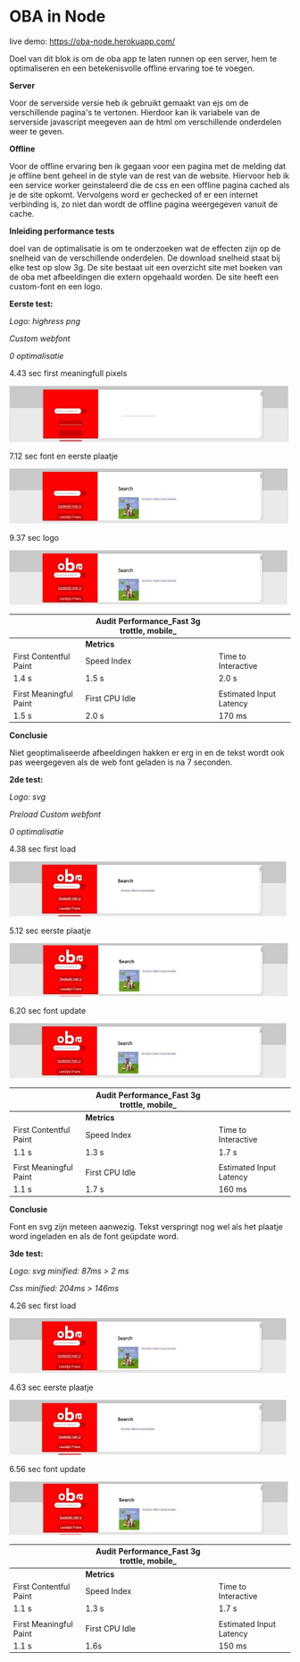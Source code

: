 # OBA in Node

live demo: https://oba-node.herokuapp.com/

Doel van dit blok is om de oba app te laten runnen op een server, hem te optimaliseren en een betekenisvolle offline ervaring toe te voegen.

**Server**

Voor de serverside versie heb ik gebruikt gemaakt van ejs om de verschillende pagina's te vertonen. Hierdoor kan ik variabele van de serverside javascript meegeven aan de html om verschillende onderdelen weer te geven.

**Offline**

Voor de offline ervaring ben ik gegaan voor een pagina met de melding dat je offline bent geheel in de style van de rest van de website. Hiervoor heb ik een service worker geinstaleerd die de css en een offline pagina cached als je de site opkomt. Vervolgens word er gechecked of er een internet verbinding is, zo niet dan wordt de offline pagina weergegeven vanuit de cache.

**Inleiding performance tests**

doel van de optimalisatie is om te onderzoeken wat de effecten zijn op de snelheid van de verschillende onderdelen. De download snelheid staat bij elke test op slow 3g. De site bestaat uit een overzicht site met boeken van de oba met afbeeldingen die extern opgehaald worden. De site heeft een custom-font en een logo.

**Eerste test:**

_Logo: highress png_

_Custom webfont_

_0 optimalisatie_

4.43 sec first meaningfull pixels

![img](/docs/1.png)

7.12 sec font en eerste plaatje

![img](/docs/2.png)

9.37 sec logo

![img](/docs/3.png)
 

|   | Audit Performance_Fast 3g trottle, mobile_ |   |
| --- | --- | --- |
|   | **Metrics** |   |
| First Contentful Paint | Speed Index | Time to Interactive |
| 1.4 s | 1.5 s | 2.0 s |
|   |   |   |
| First Meaningful Paint | First CPU Idle | Estimated Input Latency |
| 1.5 s | 2.0 s | 170 ms |



**Conclusie**

Niet geoptimaliseerde afbeeldingen hakken er erg in en de tekst wordt ook pas weergegeven als de web font geladen is na 7 seconden.

**2de test:**

_Logo: svg_

_Preload Custom webfont_

_0 optimalisatie_

4.38 sec first load

![img](/docs/4.png)

5.12 sec eerste plaatje

![img](/docs/5.png)

6.20 sec font update

![img](/docs/6.png)


|   | Audit Performance_Fast 3g trottle, mobile_ |   |
| --- | --- | --- |
|   | **Metrics** |   |
| First Contentful Paint | Speed Index | Time to Interactive |
| 1.1 s | 1.3 s | 1.7 s |
|   |   |   |
| First Meaningful Paint | First CPU Idle | Estimated Input Latency |
| 1.1 s | 1.7 s | 160 ms |

**Conclusie**

Font en svg zijn meteen aanwezig. Tekst verspringt nog wel als het plaatje word ingeladen en als de font geüpdate word.

**3de test:**

_Logo: svg minified:  87ms > 2 ms_

_Css minified: 204ms > 146ms_

4.26 sec first load

![img](/docs/7.png)

4.63 sec eerste plaatje

![img](/docs/8.png)

6.56 sec font update

![img](/docs/9.png)


|   | Audit Performance_Fast 3g trottle, mobile_ |   |
| --- | --- | --- |
|   | **Metrics** |   |
| First Contentful Paint | Speed Index | Time to Interactive |
| 1.1 s | 1.3 s | 1.7 s |
|   |   |   |
| First Meaningful Paint | First CPU Idle | Estimated Input Latency |
| 1.1 s | 1.6s | 150 ms |


